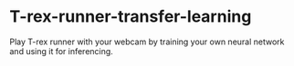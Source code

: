 # T-rex-runner-transfer-learning
Play T-rex runner with your webcam by training your own neural network and using it for inferencing.
